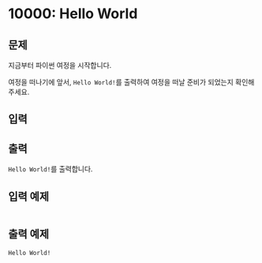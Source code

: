 # 10000: Hello World

## 문제
지금부터 파이썬 여정을 시작합니다.

여정을 떠나기에 앞서, `Hello World!`를 출력하여 여정을 떠날 준비가 되었는지 확인해주세요.

## 입력
## 출력
`Hello World!`를 출력합니다.

## 입력 예제
```
```

## 출력 예제
```
Hello World!
```
